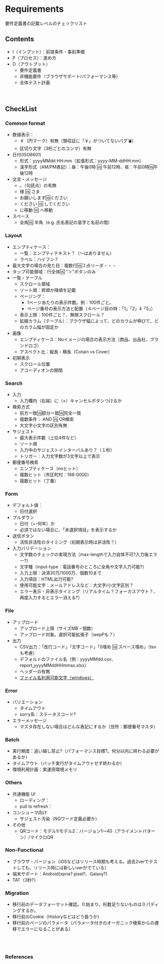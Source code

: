 # Requirements
要件定義書の記載レベルのチェックリスト

## Contents
- I（インプット）：前提条件・事前準備
- P（プロセス）：進め方
- O（アウトプット）
  - 要件定義書
  - 非機能要件（ブラウザサポート/パフォーマンス等）
  - 全体テスト計画
<br>

## CheckList　

### Common format
- 数値表示：
  - ￥（円マーク）有無（領収証に「￥」がついてないバグ:bomb:）
  - 区切り文字（3桁ごとのコンマ）有無
- 日付(ISO8601)
  - 形式：yyyyMMdd HH:mm（拡張形式：yyyy-MM-ddHH:mm）
  - 漢字形式（AM/PM表記）：昼：午後0時 :vs: 午前12時、夜：午前0時:vs:午後12時
- 文言・メッセージ 
  - 。（句読点）の有無
  - 様 :vs:	さま
  - お願いします:vs:ください
  - ください :vs:	してください
  - に移動 :vs:	 へ移動
- スペース
  - 全角:vs:	半角（e.g. 氏名表記の苗字と名前の間）

### Layout
- エンプティケース：
  - 一覧：エンプティテキスト？（〜はありません）
  - ラベル：ハイフン？
- 最大文字の場合の見た目：複数行:vs:３点リーダ・・・
- タップ可能領域：行全体:vs: "＞"ボタンのみ
- 一覧・テーブル
  - スクロール領域
  - ソート順：昇順か降順を記載
  - ページング：
    - 1ページあたりの表示件数。例：100件ごと。
    - ページ番号の表示方法と配置（４ページ目の時：「1」「2」4「5」）
  - 表示上限：100件ごと？、無限スクロール？
  - 拡縮カラム（テーブル）：ブラウザ幅によって、どのカラムが伸びて、どのカラム幅が固定か
- 画像
  - エンプティケース：Noイメージの場合の表示方法（商品、出品社、ブランドロゴ）
  - アスペクト比：縦長・横長（Cotain vs Cover）
- 初期表示
  - スクロール位置
  - アコーディオンの開閉

### Search
- 入力
  - 入力欄内（右端）に（×）キャンセルボタンつけるか
- 検索方式
  - 前方一致:vs:部分一致:vs:完全一致
  - 複数条件： AND :vs: OR検索
  - 大文字小文字の区別有無
- サジェスト
  - 最大表示件数（上位4件など）
  - ソート順
  - 入力中のサジェストインターバルあり？（１秒）
  - トリガー：入力文字数が3文字以上で表示
- 郵便番号検索
  - エンプティケース（noヒット）
  - 複数ヒット（市区町村：198-0000）
  - 複数ヒット（丁番）

### Form
- デフォルト値：
  - 日付選択
- プルダウン
  - 日付（+-何年）か
  - 必須ではない場合に、「未選択項目」を表示するか
- 送信ボタン
  - 活性非活性のタイミング（初期表示時は非活性？）
- 入力バリデーション
  - 文字数のチェックの実現方法（max-lengthで入力自体不可?入力後エラー?）
  - 文字種（input-type：電話番号のところに全角や文字入力可能?）
  - 入力上限：決済30万/1000万、個数10まで
  - 入力項目：HTML出力可能?
  - 使用可能文字：メールアドレスなど：大文字/小文字区別？
  - エラー表示・非表示タイミング（リアルタイム？フォーカスアウト？、再度入力するとエラー消える?）

### File
- アップロード
  - アップロード上限（サイズMB・個数）
  - アップロード対象。選択可能拡張子（wepPも？）
- 出力
  - CSV出力：「改行コード」「文字コード」「0埋め :vs: スペース埋め」（tsvも考慮）
  - デフォルトのファイル名（例：yyyyMMdd.csv、report_yyyyMMddHHmmss.xlsx）
  - ヘッダーの有無
  - [ファイル名利用可能文字（windows）](https://learn.microsoft.com/en-us/windows/win32/fileio/naming-a-file)

### Error
- バリエーション
  - タイムアウト
  - sorry系：ステータスコード?
- エラーメッセージ
  - マスタ存在しない場合はどんな表記にするか（住所：郵便番号マスタ）

### Batch
- 実行頻度：追い越し禁止?（パフォーマンス目標?。何分以内に終わる必要があるか）
- タイムアウト（バッチ実行がタイムアウトせず終わるか）
- 環境利用計画：実運用環境メモリ

### Others
- 共通機能 UI
  - ローディング：
  - pull to refresh：
- コンシューマ向け
  - サジェスト汚染（NGワード定義必要か）
- その他
  - QRコード：モデル1/モデル2：バージョン1〜40（アライメントパターン）/マイクロQR

### Non-Functional
- ブラウザ・バージョン（iOSなどはリリース時期も考える。過去2verでテストしても、リリース時には新しいverがでている）
- 端末サポート：Android(xpria? pixel?、Galaxy?)
- TAT（3秒?）

### Migration
- 移行前のデータフォーマット確認。０始まり。桁数足りないものは０パディングするか。
- 移行前のCookie（Historyなどはどう扱うか）
- 移行前のページのパラメータ（パラメータ付きのオーガニック検索からの遷移でエラーになることがある）

<br><br>
### References
